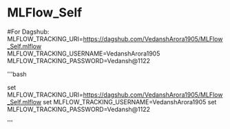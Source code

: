 # MLFlow_Self


#For Dagshub:
MLFLOW_TRACKING_URI=https://dagshub.com/VedanshArora1905/MLFlow_Self.mlflow \
MLFLOW_TRACKING_USERNAME=VedanshArora1905
MLFLOW_TRACKING_PASSWORD=Vedansh@1122



'''bash

set MLFLOW_TRACKING_URI=https://dagshub.com/VedanshArora1905/MLFlow_Self.mlflow
set MLFLOW_TRACKING_USERNAME=VedanshArora1905
set MLFLOW_TRACKING_PASSWORD=Vedansh@1122

'''
